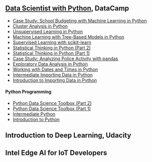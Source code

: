 
## [Data Scientist with Python](https://github.com/juberrahman/Publications-Certifications-and-Test-Scores/blob/master/Certifications/pdfs/certificate_DataScientistwithPython.pdf "Project Presentation PDF"), DataCamp
* [Case Study: School Budgeting with Machine Learning in Python](https://github.com/juberrahman/Publications-Certifications-and-Test-Scores/blob/master/Certifications/pdfs/certificate_CaseStudy-SchoolBudgeting.pdf)
* [Cluster Analysis in Python
](https://github.com/juberrahman/Publications-Certifications-and-Test-Scores/blob/master/Certifications/pdfs/certificate_ClusterAnalysisinPython.pdf)
* [Unsupervised Learning in Python](https://github.com/juberrahman/Publications-Certifications-and-Test-Scores/blob/master/Certifications/pdfs/certificate_UnsupervisedLearning.pdf)
* [Machine Learning with Tree-Based Models in Python
](https://github.com/juberrahman/Publications-Certifications-and-Test-Scores/blob/master/Certifications/pdfs/certificate_MachineLearningwithTreeBasedModels.pdf)
* [Supervised Learning with scikit-learn](https://github.com/juberrahman/Publications-Certifications-and-Test-Scores/blob/master/Certifications/pdfs/certificate_SupervisedLearningwithScikitlearn.pdf)
* [Statistical Thinking in Python (Part 2)](https://github.com/juberrahman/Publications-Certifications-and-Test-Scores/blob/master/Certifications/pdfs/certificate_StatisticalThinkinginPython.pdf)
* [Statistical Thinking in Python (Part 1)](https://github.com/juberrahman/Publications-Certifications-and-Test-Scores/blob/master/Certifications/pdfs/certificate_StatisticalThinkingPart1.pdf)
* [Case Study: Analyzing Police Activity with pandas](https://github.com/juberrahman/Publications-Certifications-and-Test-Scores/blob/master/Certifications/pdfs/certificate_AnalyzingPoliceActivitywithPandas.pdf)
* [Exploratory Data Analysis in Python](https://github.com/juberrahman/Publications-Certifications-and-Test-Scores/blob/master/Certifications/pdfs/certificate_ExploratoryDataAnalysis.pdf)
* [Working with Dates and Times in Python](https://github.com/juberrahman/Publications-Certifications-and-Test-Scores/blob/master/Certifications/pdfs/certificate_WorkingWithdateandTimes.pdf)
* [Intermediate Importing Data in Python](https://github.com/juberrahman/Publications-Certifications-and-Test-Scores/blob/master/Certifications/pdfs/certificate_IntermediateImportingData.pdf)
* [Introduction to Importing Data in Python](https://github.com/juberrahman/Publications-Certifications-and-Test-Scores/blob/master/Certifications/pdfs/certificate_IntroductionImportingdata.pdf)
#### Python Programming
* [Python Data Science Toolbox (Part 2)](https://github.com/juberrahman/Publications-Certifications-and-Test-Scores/blob/master/Certifications/pdfs/certificate_PythonDataScientistToolbox.pdf)
* [Python Data Science Toolbox (Part 1)](https://github.com/juberrahman/Publications-Certifications-and-Test-Scores/blob/master/Certifications/pdfs/certificate_PythonDataScienceToolBox1.pdf)
* [Intermediate Python](https://github.com/juberrahman/Publications-Certifications-and-Test-Scores/blob/master/Certifications/pdfs/certificate_IntermediatePython.pdf)
* [Introduction to Python](https://github.com/juberrahman/Publications-Certifications-and-Test-Scores/blob/master/Certifications/pdfs/certificate_IntroductionToPython.pdf)

## Introduction to Deep Learning, Udacity

## Intel Edge AI for IoT Developers
